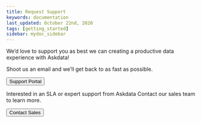 ```yaml
---
title: Request Support
keywords: documentation
last_updated: October 22nd, 2020
tags: [getting_started]
sidebar: mydoc_sidebar
---
```


We’d love to support you as best we can creating a productive data experience with Askdata!

Shoot us an email and we’ll get back to as fast as possible.

<form action="https://askdata.atlassian.net/servicedesk/customer/portal/4">
  <button type="button" class="btn btn-outline-primary" href="https://www.askdata.com/contact-us">Support Portal</button>
</form>

Interested in an SLA or expert support from Askdata Contact our sales team to learn more.

<form action="https://www.askdata.com/contact-usm">
  <button type="button" class="btn btn-outline-primary">Contact Sales</button>
</form>
